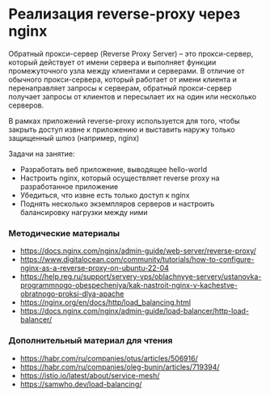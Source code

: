 # Реализация reverse-proxy через nginx

Обратный прокси-сервер (Reverse Proxy Server) – это прокси-сервер, который действует от имени сервера и выполняет функции промежуточного узла между клиентами и серверами. В отличие от обычного прокси-сервера, который работает от имени клиента и перенаправляет запросы к серверам, обратный прокси-сервер получает запросы от клиентов и пересылает их на один или несколько серверов.

В рамках приложений reverse-proxy используется для того, чтобы закрыть доступ извне к приложению и выставить наружу только защищенный шлюз (например, nginx)

Задачи на занятие:
- Разработать веб приложение, выводящее hello-world
- Настроить nginx, который осуществляет reverse proxy на разработанное приложение
- Убедиться, что извне есть только доступ к nginx
- Поднять несколько экземпляров серверов и настроить балансировку нагрузки между ними

### Методические материалы
- https://docs.nginx.com/nginx/admin-guide/web-server/reverse-proxy/
- https://www.digitalocean.com/community/tutorials/how-to-configure-nginx-as-a-reverse-proxy-on-ubuntu-22-04
- https://help.reg.ru/support/servery-vps/oblachnyye-servery/ustanovka-programmnogo-obespecheniya/kak-nastroit-nginx-v-kachestve-obratnogo-proksi-dlya-apache
- https://nginx.org/en/docs/http/load_balancing.html
- https://docs.nginx.com/nginx/admin-guide/load-balancer/http-load-balancer/

### Дополнительный материал для чтения
- https://habr.com/ru/companies/otus/articles/506916/
- https://habr.com/ru/companies/oleg-bunin/articles/719394/
- https://istio.io/latest/about/service-mesh/
- https://samwho.dev/load-balancing/